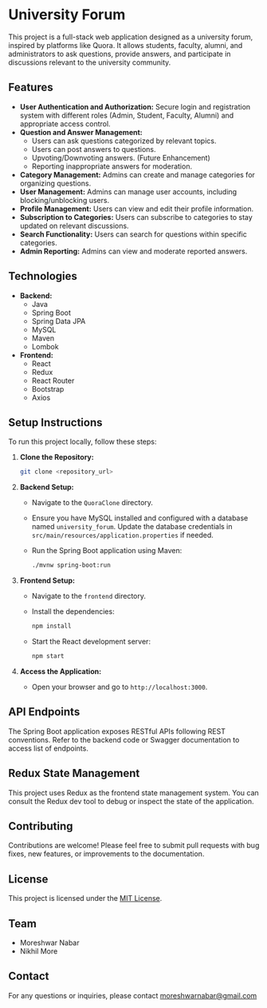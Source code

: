 # University Forum

This project is a full-stack web application designed as a university forum, inspired by platforms like Quora. It allows students, faculty, alumni, and administrators to ask questions, provide answers, and participate in discussions relevant to the university community.

## Features

*   **User Authentication and Authorization:** Secure login and registration system with different roles (Admin, Student, Faculty, Alumni) and appropriate access control.
*   **Question and Answer Management:**
    *   Users can ask questions categorized by relevant topics.
    *   Users can post answers to questions.
    *   Upvoting/Downvoting answers. (Future Enhancement)
    *   Reporting inappropriate answers for moderation.
*   **Category Management:** Admins can create and manage categories for organizing questions.
*   **User Management:** Admins can manage user accounts, including blocking/unblocking users.
*   **Profile Management:** Users can view and edit their profile information.
*   **Subscription to Categories:** Users can subscribe to categories to stay updated on relevant discussions.
*   **Search Functionality:** Users can search for questions within specific categories.
*   **Admin Reporting:** Admins can view and moderate reported answers.

## Technologies

*   **Backend:**
    *   Java
    *   Spring Boot
    *   Spring Data JPA
    *   MySQL
    *   Maven
    *   Lombok
*   **Frontend:**
    *   React
    *   Redux
    *   React Router
    *   Bootstrap
    *   Axios

## Setup Instructions

To run this project locally, follow these steps:

1.  **Clone the Repository:**

    ```bash
    git clone <repository_url>
    ```

2.  **Backend Setup:**

    *   Navigate to the `QuoraClone` directory.
    *   Ensure you have MySQL installed and configured with a database named `university_forum`. Update the database credentials in `src/main/resources/application.properties` if needed.
    *   Run the Spring Boot application using Maven:

        ```bash
        ./mvnw spring-boot:run
        ```

3.  **Frontend Setup:**

    *   Navigate to the `frontend` directory.
    *   Install the dependencies:

        ```bash
        npm install
        ```

    *   Start the React development server:

        ```bash
        npm start
        ```

4.  **Access the Application:**

    *   Open your browser and go to `http://localhost:3000`.

## API Endpoints
The Spring Boot application exposes RESTful APIs following REST conventions. Refer to the backend code or Swagger documentation to access list of endpoints.

## Redux State Management
This project uses Redux as the frontend state management system. You can consult the Redux dev tool to debug or inspect the state of the application.

## Contributing

Contributions are welcome! Please feel free to submit pull requests with bug fixes, new features, or improvements to the documentation.

## License

This project is licensed under the [MIT License](LICENSE).

## Team

*   Moreshwar Nabar
*   Nikhil More

## Contact

For any questions or inquiries, please contact moreshwarnabar@gmail.com
